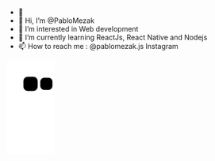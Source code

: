 - :couple: 
- 👋 Hi, I’m @PabloMezak
- 👀 I’m interested in Web development
- 🌱 I’m currently learning ReactJs, React Native and Nodejs
- 📫 How to reach me : @pablomezak.js Instagram

<!---
PabloMezak/PabloMezak is a ✨ special ✨ repository because its `README.md` (this file) appears on your GitHub profile.
You can click the Preview link to take a look at your changes.
--->

  ![Snake animation](https://github.com/rafaballerini/rafaballerini/blob/output/github-contribution-grid-snake.svg)

